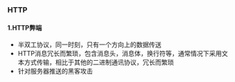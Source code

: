 ### HTTP

#### 1.HTTP弊端

* 半双工协议，同一时刻，只有一个方向上的数据传送
* HTTP消息冗长而繁琐，包含消息头，消息体，换行符等，通常情况下采用文本方式传输，相比于其他的二进制通讯协议，冗长而繁琐
* 针对服务器推送的黑客攻击